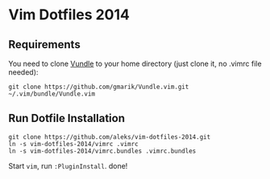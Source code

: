 # Vim Dotfiles 2014

## Requirements

You need to clone [Vundle](https://github.com/gmarik/Vundle.vim) to your home directory (just clone it, no .vimrc file needed):

```
git clone https://github.com/gmarik/Vundle.vim.git ~/.vim/bundle/Vundle.vim
```

## Run Dotfile Installation

```
git clone https://github.com/aleks/vim-dotfiles-2014.git
ln -s vim-dotfiles-2014/vimrc .vimrc
ln -s vim-dotfiles-2014/vimrc.bundles .vimrc.bundles
```

Start ```vim```, run ```:PluginInstall```. done!
